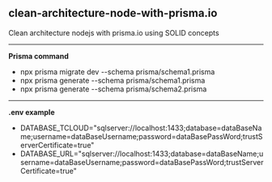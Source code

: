 ## clean-architecture-node-with-prisma.io

Clean architecture nodejs with prisma.io using SOLID concepts

---

**Prisma command**

- npx prisma migrate dev --schema prisma/schema1.prisma
- npx prisma generate --schema prisma/schema1.prisma
- npx prisma generate --schema prisma/schema2.prisma

---

**.env example**

- DATABASE_TCLOUD="sqlserver://localhost:1433;database=dataBaseName;username=dataBaseUsername;password=dataBasePassWord;trustServerCertificate=true"
- DATABASE_URL="sqlserver://localhost:1433;database=dataBaseName;username=dataBaseUsername;password=dataBasePassWord;trustServerCertificate=true"
